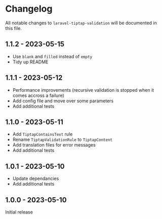 # Changelog

All notable changes to `laravel-tiptap-validation` will be documented in this file.

## 1.1.2 - 2023-05-15

- Use `blank` and `filled` instead of `empty`
- Tidy up README

## 1.1.1 - 2023-05-12

- Performance improvements (recursive validation is stopped when it comes accross a failure)
- Add config file and move over some parameters
- Add additional tests

## 1.1.0 - 2023-05-11

- Add `TiptapContainsText` rule
- Rename `TiptapValidationRule` to `TiptapContent`
- Add translation files for error messages
- Add additional tests

## 1.0.1 - 2023-05-10

- Update dependancies
- Add additional tests

## 1.0.0 - 2023-05-10

Initial release
